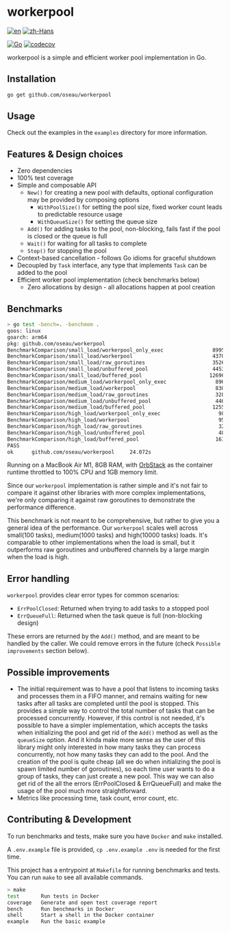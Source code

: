 # workerpool

[![en](https://img.shields.io/badge/lang-en-blue.svg)](https://github.com/oseau/workerpool/blob/main/README.md)
[![zh-Hans](https://img.shields.io/badge/lang-zh--Hans-blue.svg)](https://github.com/oseau/workerpool/blob/main/README.zh-Hans.md)

[![Go](https://github.com/oseau/workerpool/actions/workflows/codecov.yml/badge.svg)](https://github.com/oseau/workerpool/actions/workflows/codecov.yml)
[![codecov](https://codecov.io/gh/oseau/workerpool/branch/main/graph/badge.svg)](https://codecov.io/gh/oseau/workerpool)

workerpool is a simple and efficient worker pool implementation in Go.

## Installation

```bash
go get github.com/oseau/workerpool
```

## Usage

Check out the examples in the `examples` directory for more information.

## Features & Design choices

- Zero dependencies
- 100% test coverage
- Simple and composable API
  - `New()` for creating a new pool with defaults, optional configuration may be provided by composing options
    - `WithPoolSize()` for setting the pool size, fixed worker count leads to predictable resource usage
    - `WithQueueSize()` for setting the queue size
  - `Add()` for adding tasks to the pool, non-blocking, fails fast if the pool is closed or the queue is full
  - `Wait()` for waiting for all tasks to complete
  - `Stop()` for stopping the pool
- Context-based cancellation - follows Go idioms for graceful shutdown
- Decoupled by `Task` interface, any type that implements `Task` can be added to the pool
- Efficient worker pool implementation (check benchmarks below)
  - Zero allocations by design - all allocations happen at pool creation

## Benchmarks

```bash
> go test -bench=. -benchmem .
goos: linux
goarch: arm64
pkg: github.com/oseau/workerpool
BenchmarkComparison/small_load/workerpool_only_exec                89955             13018 ns/op               0 B/op          0 allocs/op
BenchmarkComparison/small_load/workerpool                          43704             32827 ns/op            4896 B/op         32 allocs/op
BenchmarkComparison/small_load/raw_goroutines                      35260             35770 ns/op            2420 B/op        102 allocs/op
BenchmarkComparison/small_load/unbuffered_pool                     44536             29641 ns/op            1908 B/op        109 allocs/op
BenchmarkComparison/small_load/buffered_pool                      126960             13456 ns/op            2804 B/op        110 allocs/op
BenchmarkComparison/medium_load/workerpool_only_exec                8961            121890 ns/op               1 B/op          0 allocs/op
BenchmarkComparison/medium_load/workerpool                          8308            156800 ns/op           19067 B/op         44 allocs/op
BenchmarkComparison/medium_load/raw_goroutines                      3288            393416 ns/op           24020 B/op       1002 allocs/op
BenchmarkComparison/medium_load/unbuffered_pool                     4467            277537 ns/op           16404 B/op       1013 allocs/op
BenchmarkComparison/medium_load/buffered_pool                      12555             91724 ns/op           24596 B/op       1014 allocs/op
BenchmarkComparison/high_load/workerpool_only_exec                   984           1213473 ns/op             168 B/op          0 allocs/op
BenchmarkComparison/high_load/workerpool                             954           1442740 ns/op          168692 B/op         76 allocs/op
BenchmarkComparison/high_load/raw_goroutines                         324           3961079 ns/op          240020 B/op      10002 allocs/op
BenchmarkComparison/high_load/unbuffered_pool                        483           2257318 ns/op          160596 B/op      10021 allocs/op
BenchmarkComparison/high_load/buffered_pool                         1617            870150 ns/op          242516 B/op      10022 allocs/op
PASS
ok      github.com/oseau/workerpool     24.072s
```

Running on a MacBook Air M1, 8GB RAM, with [OrbStack](https://www.orbstack.dev/) as the container runtime throttled to 100% CPU and 1GB memory limit.

Since our `workerpool` implementation is rather simple and it's not fair to compare it against other libraries with more complex implementations, we're only comparing it against raw goroutines to demonstrate the performance difference.

This benchmark is not meant to be comprehensive, but rather to give you a general idea of the performance. Our `workerpool` scales well across small(100 tasks), medium(1000 tasks) and high(10000 tasks) loads. It's comparable to other implementations when the load is small, but it outperforms raw goroutines and unbuffered channels by a large margin when the load is high.

## Error handling

`workerpool` provides clear error types for common scenarios:

- `ErrPoolClosed`: Returned when trying to add tasks to a stopped pool
- `ErrQueueFull`: Returned when the task queue is full (non-blocking design)

These errors are returned by the `Add()` method, and are meant to be handled by the caller. We could remove errors in the future (check `Possible improvements` section below).

## Possible improvements

- The initial requirement was to have a pool that listens to incoming tasks and processes them in a FIFO manner, and remains waiting for new tasks after all tasks are completed until the pool is stopped. This provides a simple way to control the total number of tasks that can be processed concurrently. However, if this control is not needed, it's possible to have a simpler implementation, which accepts the tasks when initializing the pool and get rid of the `Add()` method as well as the `queueSize` option. And it kinda make more sense as the user of this library might only interested in how many tasks they can process concurrently, not how many tasks they can add to the pool. And the creation of the pool is quite cheap (all we do when initializing the pool is spawn limited number of goroutines), so each time user wants to do a group of tasks, they can just create a new pool. This way we can also get rid of the all the errors (ErrPoolClosed & ErrQueueFull) and make the usage of the pool much more straightforward.
- Metrics like processing time, task count, error count, etc.

## Contributing & Development

To run benchmarks and tests, make sure you have `Docker` and `make` installed.

A `.env.example` file is provided, `cp .env.example .env` is needed for the first time.

This project has a entrypoint at `Makefile` for running benchmarks and tests. You can run `make` to see all available commands.

```bash
> make
test       Run tests in Docker
coverage   Generate and open test coverage report
bench      Run benchmarks in Docker
shell      Start a shell in the Docker container
example    Run the basic example
```
